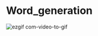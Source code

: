 # Word_generation
![ezgif com-video-to-gif](https://github.com/ABHAY1937/Word_generation/assets/130343822/db4394f9-b101-42fa-90f8-1f8454591180)
